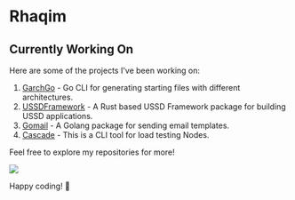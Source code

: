 # Rhaqim

</details>

## Currently Working On

Here are some of the projects I've been working on:

1. [GarchGo](https://github.com/Rhaqim/garch-go) - Go CLI for generating starting files with different architectures.
2. [USSDFramework](https://github.com/Rhaqim/ussdframework) - A Rust based USSD Framework package for building USSD applications.
3. [Gomail](https://github.com/Rhaqim/gomail) - A Golang package for sending email templates.
4. [Cascade](https://github.com/Rhaqim/cascade) - This is a CLI tool for load testing Nodes.

Feel free to explore my repositories for more!

![](https://komarev.com/ghpvc/?username=rhaqim)

Happy coding! 🚀

<!--
**Rhaqim/rhaqim** is a ✨ _special_ ✨ repository because its `README.md` (this file) appears on your GitHub profile.

Here are some ideas to get you started:

- 🔭 I’m currently working on ...
- 🌱 I’m currently learning ...
- 👯 I’m looking to collaborate on ...
- 🤔 I’m looking for help with ...
- 💬 Ask me about ...
- 📫 How to reach me: ...
- 😄 Pronouns: ...
- ⚡ Fun fact: ...
-->
